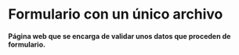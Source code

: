 # Formulario con un único archivo

#### Página web que se encarga de validar unos datos que proceden de formulario.